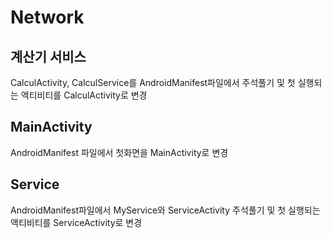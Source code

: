 # Network
## 계산기 서비스
CalculActivity, CalculService를 AndroidManifest파일에서 주석풀기 및 첫 실행되는 액티비티를 CalculActivity로 변경 

## MainActivity
AndroidManifest 파일에서 첫화면을 MainActivity로 변경

## Service
AndroidManifest파일에서 MyService와 ServiceActivity 주석풀기 및 첫 실행되는 액티비티를 ServiceActivity로 변경

